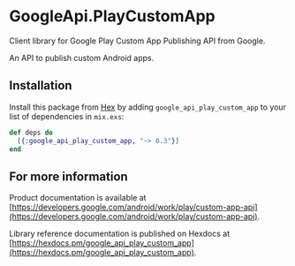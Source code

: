 # GoogleApi.PlayCustomApp

Client library for Google Play Custom App Publishing API from Google.

An API to publish custom Android apps.

## Installation

Install this package from [Hex](https://hex.pm) by adding
`google_api_play_custom_app` to your list of dependencies in `mix.exs`:

```elixir
def deps do
  [{:google_api_play_custom_app, "~> 0.3"}]
end
```

## For more information

Product documentation is available at [https://developers.google.com/android/work/play/custom-app-api](https://developers.google.com/android/work/play/custom-app-api).

Library reference documentation is published on Hexdocs at
[https://hexdocs.pm/google_api_play_custom_app](https://hexdocs.pm/google_api_play_custom_app).
